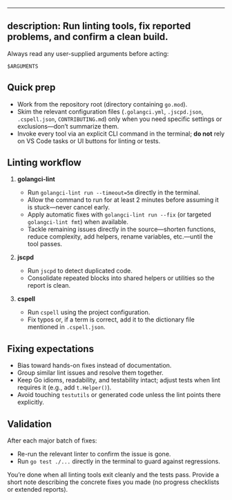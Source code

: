 
---
description: Run linting tools, fix reported problems, and confirm a clean build.
---

Always read any user-supplied arguments before acting:

```
$ARGUMENTS
```

## Quick prep

- Work from the repository root (directory containing `go.mod`).
- Skim the relevant configuration files (`.golangci.yml`, `.jscpd.json`, `.cspell.json`, `CONTRIBUTING.md`) only when you need specific settings or exclusions—don’t summarize them.
- Invoke every tool via an explicit CLI command in the terminal; **do not** rely on VS Code tasks or UI buttons for linting or tests.

## Linting workflow

1. **golangci-lint**
   - Run `golangci-lint run --timeout=5m` directly in the terminal.
   - Allow the command to run for at least 2 minutes before assuming it is stuck—never cancel early.
   - Apply automatic fixes with `golangci-lint run --fix` (or targeted `golangci-lint fmt`) when available.
   - Tackle remaining issues directly in the source—shorten functions, reduce complexity, add helpers, rename variables, etc.—until the tool passes.

2. **jscpd**
   - Run `jscpd` to detect duplicated code.
   - Consolidate repeated blocks into shared helpers or utilities so the report is clean.

3. **cspell**
   - Run `cspell` using the project configuration.
   - Fix typos or, if a term is correct, add it to the dictionary file mentioned in `.cspell.json`.

## Fixing expectations

- Bias toward hands-on fixes instead of documentation.
- Group similar lint issues and resolve them together.
- Keep Go idioms, readability, and testability intact; adjust tests when lint requires it (e.g., add `t.Helper()`).
- Avoid touching `testutils` or generated code unless the lint points there explicitly.

## Validation

After each major batch of fixes:

- Re-run the relevant linter to confirm the issue is gone.
- Run `go test ./...` directly in the terminal to guard against regressions.

You’re done when all linting tools exit cleanly and the tests pass. Provide a short note describing the concrete fixes you made (no progress checklists or extended reports).

